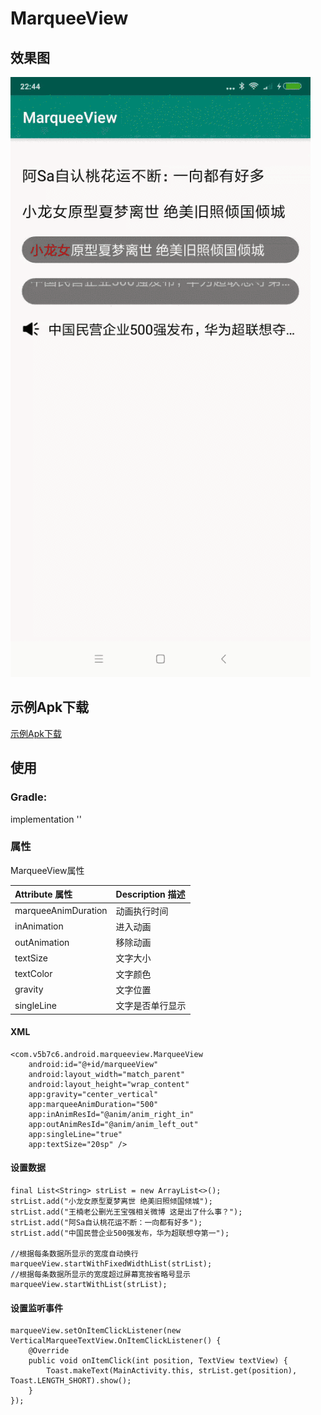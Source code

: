 # MarqueeView


效果图
---
<img src="/screenshots/gifhome_480x960_10s.gif"/>

示例Apk下载
---
[示例Apk下载](https://github.com/v5b7c6/MarqueeView/raw/master/sample-apk/app-debug.apk)

## 使用

### Gradle:
implementation ''

### 属性
MarqueeView属性

| Attribute 属性          | Description 描述 |
|:---				     |:---|
| marqueeAnimDuration         | 动画执行时间            |
| inAnimation         |  进入动画          |
| outAnimation         | 移除动画          |
| textSize         |    文字大小       |
| textColor         | 文字颜色            |
| gravity         |  文字位置          |
| singleLine | 文字是否单行显示 |

#### XML
```
<com.v5b7c6.android.marqueeview.MarqueeView
    android:id="@+id/marqueeView"
    android:layout_width="match_parent"
    android:layout_height="wrap_content"
    app:gravity="center_vertical"
    app:marqueeAnimDuration="500"
    app:inAnimResId="@anim/anim_right_in"
    app:outAnimResId="@anim/anim_left_out"
    app:singleLine="true"
    app:textSize="20sp" />
```

#### 设置数据
```
final List<String> strList = new ArrayList<>();
strList.add("小龙女原型夏梦离世 绝美旧照倾国倾城");
strList.add("王楠老公删光王宝强相关微博 这是出了什么事？");
strList.add("阿Sa自认桃花运不断：一向都有好多");
strList.add("中国民营企业500强发布，华为超联想夺第一");

//根据每条数据所显示的宽度自动换行
marqueeView.startWithFixedWidthList(strList);
//根据每条数据所显示的宽度超过屏幕宽按省略号显示
marqueeView.startWithList(strList);
```

#### 设置监听事件
```
marqueeView.setOnItemClickListener(new VerticalMarqueeTextView.OnItemClickListener() {
    @Override
    public void onItemClick(int position, TextView textView) {
        Toast.makeText(MainActivity.this, strList.get(position), Toast.LENGTH_SHORT).show();
    }
});
```
